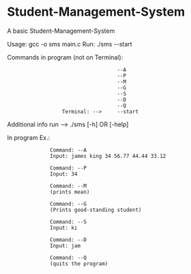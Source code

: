 # Student-Management-System
A basic Student-Management-System


Usage: gcc -o sms main.c
Run: ./sms --start

Commands in program (not on Terminal): 

                                        --A
                                        --P
                                        --M
                                        --G
                                        --S
                                        --D
                                        --Q
                      Terminal: -->     --start
          
  Additional info run --> ./sms [-h] OR [-help]
  
  In program Ex.:
  
                  Command: --A
                  Input: james king 34 56.77 44.44 33.12
                  
                  Command: --P
                  Input: 34
                  
                  Command: --M
                  (prints mean)
                  
                  Command: --G
                  (Prints good-standing student)
                  
                  Command: --S
                  Input: ki
                  
                  Command: --D
                  Input: jam
                  
                  Command: --Q
                  (quits the program)
